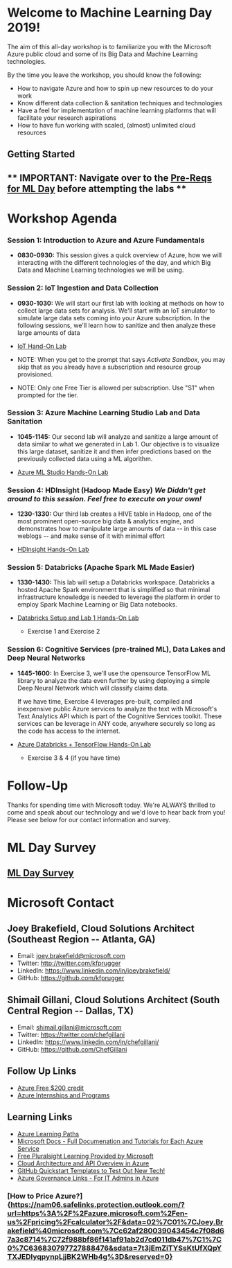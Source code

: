 # Welcome to Machine Learning Day 2019!

The aim of this all-day workshop is to familiarize you with the Microsoft Azure public cloud and some of its Big Data and Machine Learning technologies. 

By the time you leave the workshop, you should know the following:
- How to navigate Azure and how to spin up new resources to do your work
- Know different data collection & sanitation techniques and technologies
- Have a feel for implementation of machine learning platforms that will facilitate your research aspirations
- How to have fun working with scaled, (almost) unlimited cloud resources

## Getting Started 




## ** **IMPORTANT: Navigate over to the [Pre-Reqs for ML Day](https://github.com/kfprugger/MLDay/blob/master/prereqs.md) before attempting the labs**  **


# Workshop Agenda

### Session 1: Introduction to Azure and Azure Fundamentals 

- **0830-0930:** This session gives a quick overview of Azure, how we will interacting with the different technologies of the day, and which Big Data and Machine Learning technologies we will be using.

### Session 2: IoT Ingestion and Data Collection
- **0930-1030:** We will start our first lab with looking at methods on how to collect large data sets for analysis. We'll start with an IoT simulator to simulate large data sets coming into your Azure subscription. In the following sessions, we'll learn how to sanitize and then analyze these large amounts of data

- [IoT Hand-On Lab](https://docs.microsoft.com/en-us/learn/modules/manage-iot-devices/)
- NOTE: When you get to the prompt that says *Activate Sandbox*, you may skip that as you already have a subscription and resource group provisioned. 
- NOTE: Only one Free Tier is allowed per subscription. Use "S1" when prompted for the tier.

### Session 3: Azure Machine Learning Studio Lab and Data Sanitation
- **1045-1145:** Our second lab will analyze and sanitize a large amount of data similar to what we generated in Lab 1. Our objective is to visualize this large dataset, sanitize it and then infer predictions based on the previously collected data using a ML algorithm.

- [Azure ML Studio Hands-On Lab](https://github.com/kfprugger/MLDay/blob/master/MLStudio/create-experiment.md#open-machine-learning-studio)

### Session 4: HDInsight (Hadoop Made Easy) _We Diddn't get around to this session. Feel free to execute on your own!_
- **1230-1330:** Our third lab creates a HIVE table in Hadoop, one of the most prominent open-source big data & analytics engine, and demonstrates how to manipulate large amounts of data -- in this case weblogs -- and make sense of it with minimal effort

- [HDInsight Hands-On Lab](https://github.com/kfprugger/MLDay/blob/master/Azure%20HDInsight/HiveLab/hands-on-lab.md)

### Session 5: Databricks (Apache Spark ML Made Easier)
- **1330-1430:** This lab will setup a Databricks workspace. Databricks a hosted Apache Spark environment that is simplified so that minimal infrastructure knowledge is needed to leverage the platform in order to employ Spark Machine Learning or Big Data notebooks.

- [Databricks Setup and Lab 1 Hands-On Lab](https://github.com/kfprugger/MLDay/blob/master/DatabricksML/HOL%20step-by%20step%20-%20Cognitive%20services%20and%20deep%20learning.md#exercise-1-setup-azure-databricks-workspace)
  - Exercise 1 and Exercise 2

### Session 6: Cognitive Services (pre-trained ML), Data Lakes and Deep Neural Networks
- **1445-1600:** In Exercise 3, we'll use the opensource TensorFlow ML library to analyze the data even further by using deploying a simple Deep Neural Network which will classify claims data.
  
  If we have time, Exercise 4 leverages pre-built, compiled and inexpensive public Azure services to analyze the text with Microsoft's Text Analytics API which is part of the Cognitive Services toolkit. These services can be leverage in ANY code, anywhere securely so long as the code has access to the internet.

- [Azure Databricks + TensorFlow Hands-On Lab](https://github.com/kfprugger/MLDay/blob/master/DatabricksML/HOL%20step-by%20step%20-%20Cognitive%20services%20and%20deep%20learning.md#exercise-3-create-and-deploy-a-tensorflow-model)
  - Exercise 3 & 4 (if you have time)

# Follow-Up
Thanks for spending time with Microsoft today. We're ALWAYS thrilled to come and speak about our technology and we'd love to hear back from you! Please see below for our contact information and survey.
# ML Day Survey
## **[ML Day Survey](https://forms.office.com/Pages/ResponsePage.aspx?id=v4j5cvGGr0GRqy180BHbR3vmVKFttl1JjVF3shHsVeNUMDVCMUlOWUFURDE0UllPQ1dQNzVHWVpENS4u)**
# Microsoft Contact
## Joey Brakefield, Cloud Solutions Architect (Southeast Region -- Atlanta, GA)
- Email:    joey.brakefield@microsoft.com 
- Twitter:  http://twitter.com/kfprugger
- LinkedIn: https://www.linkedin.com/in/joeybrakefield/ 
- GitHub:   https://github.com/kfprugger
## Shimail Gillani, Cloud Solutions Architect (South Central Region -- Dallas, TX)
- Email: shimail.gillani@microsoft.com
- Twitter: https://twitter.com/chefgillani
- LinkedIn: https://www.linkedin.com/in/chefgillani/
- GitHub: https://github.com/ChefGillani


## Follow Up Links
- [Azure Free $200 credit](https://azure.microsoft.com/en-us/offers/ms-azr-0044p/)
- [Azure Internships and Programs](https://careers.microsoft.com/us/en/ur-lp-united-states)

## Learning Links
- [Azure Learning Paths](https://docs.microsoft.com/en-us/learn/browse/?products=azure%2Cvs-code)
- [Microsoft Docs - Full Documenation and Tutorials for Each Azure Service](https://docs.microsoft.com/en-us/azure/#pivot=products&panel=all)
- [Free Pluralsight Learning Provided by Microsoft](https://www.pluralsight.com/partners/microsoft/azure?aid=7010a000001xDURAA2)
- [Cloud Architecture and API Overview in Azure](https://channel9.msdn.com/shows/Azure-Friday/Learning-Azure-Part-2-Architecture-and-interactive-APIs-for-NET-and-REST-APIs?ocid=AID754288&wt.mc_id=CFID0314)
- [GitHub Quickstart Templates to Test Out New Tech!](https://github.com/Azure/azure-quickstart-templates)
- [Azure Governance Links - For IT Admins in Azure]()

### [How to Price Azure?]{https://nam06.safelinks.protection.outlook.com/?url=https%3A%2F%2Fazure.microsoft.com%2Fen-us%2Fpricing%2Fcalculator%2F&data=02%7C01%7CJoey.Brakefield%40microsoft.com%7Cc62af280039043454c7f08d67a3c8714%7C72f988bf86f141af91ab2d7cd011db47%7C1%7C0%7C636830797727888476&sdata=7t3jEmZiTYSsKtUfXQpYTXJEDlyqpynpLjjBK2WHb4g%3D&reserved=0}